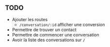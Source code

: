 ## TODO

- Ajouter les routes
  - `/conversation/:id` afficher une conversion
- Permettre de trouver un contact
- Permettre de commencer une conversation
- Avoir la liste des conversations sur `/`
